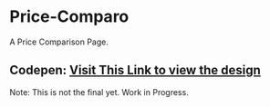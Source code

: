 # Price-Comparo
A Price Comparison Page. 

## Codepen: <a href="http://www.codepen.io/prawag/pen/mdyXpGW">Visit This Link to view the design</a>

Note: This is not the final yet. Work in Progress.


